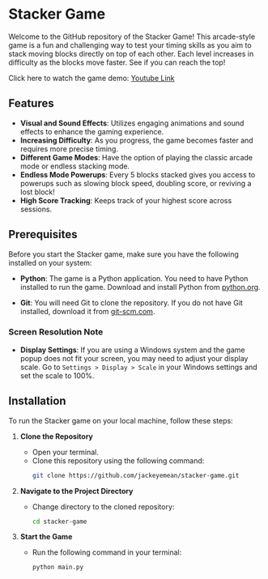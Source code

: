 # Stacker Game

Welcome to the GitHub repository of the Stacker Game! This arcade-style game is a fun and challenging way to test your timing skills as you aim to stack moving blocks directly on top of each other. Each level increases in difficulty as the blocks move faster. See if you can reach the top!

Click here to watch the game demo: [Youtube Link](https://youtu.be/6Bdp9x-A6mw)

## Features

- **Visual and Sound Effects**: Utilizes engaging animations and sound effects to enhance the gaming experience.
- **Increasing Difficulty**: As you progress, the game becomes faster and requires more precise timing.
- **Different Game Modes**: Have the option of playing the classic arcade mode or endless stacking mode.
- **Endless Mode Powerups**: Every 5 blocks stacked gives you access to powerups such as slowing block speed, doubling score, or reviving a lost block!
- **High Score Tracking**: Keeps track of your highest score across sessions.

## Prerequisites

Before you start the Stacker game, make sure you have the following installed on your system:

- **Python**: The game is a Python application. You need to have Python installed to run the game. Download and install Python from [python.org](https://www.python.org/downloads/).

- **Git**: You will need Git to clone the repository. If you do not have Git installed, download it from [git-scm.com](https://git-scm.com/downloads).

### Screen Resolution Note
- **Display Settings**: If you are using a Windows system and the game popup does not fit your screen, you may need to adjust your display scale. Go to `Settings > Display > Scale` in your Windows settings and set the scale to 100%.


## Installation

To run the Stacker game on your local machine, follow these steps:

1. **Clone the Repository**
   - Open your terminal.
   - Clone this repository using the following command:
     ```bash
     git clone https://github.com/jackeyemean/stacker-game.git
     ```

2. **Navigate to the Project Directory**
   - Change directory to the cloned repository:
     ```bash
     cd stacker-game
     ```
2. **Start the Game**
   - Run the following command in your terminal:
     ```bash
     python main.py
     ```
     
